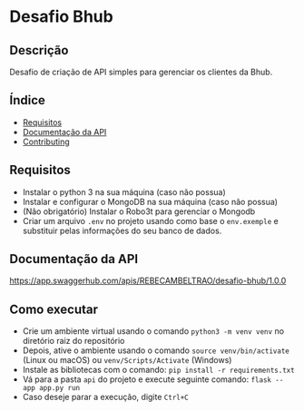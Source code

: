 
# Desafio Bhub 

## Descrição

Desafio de criação de API simples para gerenciar os clientes da Bhub.

## Índice

- [Requisitos](#requisitos)
- [Documentação da API](#api-documentation)
- [Contributing](#como-executar)


## Requisitos 

- Instalar o python 3 na sua máquina (caso não possua)
- Instalar e configurar o MongoDB na sua máquina (caso não possua)
- (Não obrigatório) Instalar o Robo3t para gerenciar o Mongodb
- Criar um arquivo `.env` no projeto usando como base o `env.exemple` e substituir pelas informações do seu banco de dados. 

## Documentação da API

https://app.swaggerhub.com/apis/REBECAMBELTRAO/desafio-bhub/1.0.0

## Como executar 
- Crie um ambiente virtual usando o comando `python3 -m venv venv` no diretório raiz do repositório
- Depois, ative o ambiente usando o comando `source venv/bin/activate` (Linux ou macOS) ou `venv/Scripts/Activate` (Windows)
- Instale as bibliotecas com o comando: `pip install -r requirements.txt`
- Vá para a pasta `api` do projeto e execute seguinte comando: `flask --app app.py run`
- Caso deseje parar a execução, digite `Ctrl+C`